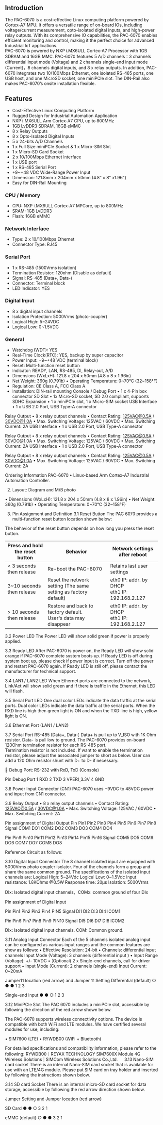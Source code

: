 ## Introduction
The PAC-6070 is a cost-effective Linux computing platform powered by Cortex-A7 MPU. It offers a versatile range of on-board IOs, including voltage/current measurement, opto-isolated digital inputs, and high-power relay outputs.  With its comprehensive IO capabilities, the PAC-6070 enables efficient monitoring and control, making it the perfect choice for advanced Industrial IoT applications.  
PAC-6070 is powered by NXP i.MX6ULL Cortex-A7 Processor with 1GB SDRAM and 16GB MMC. PAC-6070 features 5 A/D channels：3 channels differential input mode (Voltage) and 2 channels single-end input mode (Current)，8 channels digital inputs, and 8 x relay outputs. In addition, PAC-6070 integrates two 10/100Mbps Ethernet, one isolated RS-485 ports, one USB host, and one MicroSD socket, one miniPCIe slot. The DIN-Rail also makes PAC-6070’s onsite installation flexible.

## Features
- Cost-Effective Linux Computing Platform
- Rugged Design for Industrial Automation Application
- NXP i.MX6ULL Arm Cortex-A7 CPU, up to 800MHz
- 1GB LvDDR3 SDRAM, 16GB eMMC
- 8 x Relay Outputs
- 8 x Opto-Isolated Digital Inputs
- 5 x 24-bits A/D Channels  
- 1 x Full Size miniPCIe Socket & 1 x Micro-SIM Slot
- 1 x Micro-SD Card Socket
- 2 x 10/100Mbps Ethernet Interface
- 1 x USB port
- 1 x RS-485 Serial Port
- +9~+48 VDC Wide-Range Power Input
- Dimension: 121.8mm x 204mm x 50mm (4.8" x 8" x1.96")
- Easy for DIN-Rail Mounting


### CPU / Memory
- CPU: NXP i.MX6ULL Cortex-A7 MPCore, up to 800MHz
- SRAM: 1GB LvDDR3
- Flash: 16GB eMMC
### Network Interface
- Type: 2 x 10/100Mbps Ethernet
- Connector Type: RJ45
### Serial Port
- 1 x RS-485 (1500Vrms isolation)
- Termination Resistor: 120ohm (Disable as default)
- Signal: RS-485 (Data+, Data-)
- Connector: Terminal block
- LED Indicator: YES

### Digital Input
- 8 x digital input channels
- Isolation Protection: 5000Vrms (photo-coupler)
- Logical High: 5~24VDC
- Logical Low: 0~1.5VDC

### General
- Watchdog (WDT): YES
- Real-Time Clock(RTC): YES, backup by super capacitor
- Power Input: +9~+48 VDC (terminal block)
- Reset: Multi-function reset button
- Indicator: READY, LAN, RS-485, DI, Relay-out, A/D
- Dimensions (WxLxH): 121.8 x 204 x 50mm (4.8 x 8 x 1.96in)
- Net Weight: 360g (0.791b)
•	Operating Temperature: 0~70°C (32~158°F)
- Regulation: CE Class A, FCC Class A
- Installation: DIN-rail mounting
Console / Debug Port
•	1 x 4-Pin box connector
SD Slot
•	1x Micro-SD socket, SD 2.0 compliant, supports SDHC
Expansion
•	1 x miniPCIe slot, 1 x Micro-SIM socket
USB Interface
•	1 x USB 2.0 Port, USB Type-A connector

Relay Output
•	8 x relay output channels
•	Contact Rating: 125VAC@0.5A / 30VDC@1.0A
•	Max. Switching Voltage: 125VAC / 60VDC
•	Max. Switching Current: 2A
USB Interface
•	1 x USB 2.0 Port, USB Type-A connector

Relay Output
•	8 x relay output channels
•	Contact Rating: 125VAC@0.5A / 30VDC@1.0A
•	Max. Switching Voltage: 125VAC / 60VDC
•	Max. Switching Current: 2A
USB Interface
•	1 x USB 2.0 Port, USB Type-A connector

Relay Output
•	8 x relay output channels
•	Contact Rating: 125VAC@0.5A / 30VDC@1.0A
•	Max. Switching Voltage: 125VAC / 60VDC
•	Max. Switching Current: 2A

Ordering Information
PAC-6070
•	Linux-based Arm Cortex-A7 Industrial Automation Controller.

2.	Layout: Diagram and M/B photo

•	Dimensions (WxLxH): 121.8 x 204 x 50mm (4.8 x 8 x 1.96in)
•	Net Weight: 360g (0.791b)
•	Operating Temperature: 0~70°C (32~158°F)



3.	Pin Assignment and Definition
3.1	Reset Button
The PAC 6070 provides a multi-function reset button location shown below: 



The behavior of the reset button depends on how long you press the reset button.

| Press and hold the reset button | Behavior                                          | Network settings after reboot                |
|---------------------------------|--------------------------------------------------|----------------------------------------------|
| < 3 seconds then release        | Re-boot the PAC-6070                           | Retains last user settings                   |
| 3~10 seconds then release       | Reset the network setting (The same setting as factory default) | eth0 IP: addr. by DHCP<br>eth1 IP: 192.168.2.127 |
| > 10 seconds then release       | Restore and back to factory default.<br>User's data may disappear | eth0 IP: addr. by DHCP<br>eth1 IP: 192.168.2.127 |

3.2	Power LED
The Power LED will show solid green if power is properly applied. 

3.3	Ready LED
After PAC-6070 is power on, the Ready LED will show solid orange if PAC-6070 complete system boots up.  If Ready LED is off during system boot up, please check if power input is correct.  Turn off the power and restart PAC-6070 again.  If Ready LED is still off, please contact the manufacturer for technical support. 

3.4	LAN1 / LAN2 LED
When Ethernet ports are connected to the network, Link/Act will show solid green and if there is traffic in the Ethernet, this LED will flash.

3.5	Serial Port LED
One dual color LEDs indicate the data traffic at the serial ports. Dual color LEDs indicate the data traffic at the serial ports. When the RXD line is high then green light is ON and when the TXD line is high, yellow light is ON.

3.6	Ethernet Port (LAN1 / LAN2)

3.7	Serial Port
RS-485 (Data+, Data-)
Data+ is pull up to V_ISO with 1K Ohm resistor. Data- is pull low to ground.  The PAC-6070 provides on-board 120Ohm termination resistor for each RS-485 port.    
Termination resistor is not included.	If want to enable the termination resistor, please adjust the associated jumper to short as below.  User can add a 120 Ohm resistor shunt with D+ to D- if necessary.                    

	Debug Port: RS-232 with RxD, TxD (Console) 

Pin	Debug Port
1	RXD
2	TXD
3	VPERI_3.3V
4	GND

3.8	Power Input Connector (CN1)
PAC-6070 uses +9VDC to 48VDC power and input from CN1 connector.

3.9	Relay Output
•	8 x relay output channels
•	Contact Rating: 125VAC@0.5A / 30VDC@1.0A
•	Max. Switching Voltage: 125VAC / 60VDC
•	Max. Switching Current: 2A

Pin assignment of Digital Output
Pin	Pin1	Pin2	Pin3	Pin4	Pin5	Pin6	Pin7	Pin8
Signal	COM1	DO1	COM2 	DO2	COM3	DO3	COM4 	DO4

Pin	Pin9	Pin10	Pin11	Pin12	Pin13	Pin14	Pin15	Pin16
Signal	COM5	DO5	COM6 	DO6	COM7	DO7	COM8 	DO8

Reference Circuit as follows:

3.10	Digital Input Connector
The 8 channel isolated input are equipped with 5000Vrms photo coupler isolator.	Four of the channels form a group and share the same common ground.	The specifications of the isolated input channels are:
Logical High: 5~24Vdc Logical Low: 0~1.5Vdc
Input resistance: 1.8KOhms @0.5W Response time: 20µs
Isolation: 5000Vrms

DIx: Isolated digital input channels，COMx: common ground of four DIx

Pin assignment of Digital Input

Pin	Pin1	Pin2	Pin3	Pin4	PIN5
Signal	DI1	DI2	DI3	DI4	ICOM1

Pin	Pin6	Pin7	Pin8	Pin9	PIN10
Signal	DI5	DI6	DI7	DI8	ICOM2

DIx: Isolated digital input channels. COM: Common ground.

3.11	Analog Input Connector
Each of the 5 channels isolated analog input can be configured as various input ranges and the common features are show as follows:
•	Effective Resolution: 24-bit
•	Channels: differential input channels Input Mode (Voltage): 3 channels (diﬀerential input )
•	Input Range (Voltage): +/- 10VDC
•	(Optional) 2 x Single-end channels, call for driver support
•	Input Mode (Current): 2 channels (single-end) Input Current: 0~20mA

Jumper11 location (red arrow) and Jumper 11 Setting 
Differential (default)	○	●	●
1	2	3
	  
Single-end Input 	●	●	○
1	2	3
	  


3.12	MiniPCIe Slot
The PAC 6070 includes a miniPCIe slot, accessible by following the direction of the red arrow shown below.  

The PAC-6070 supports wireless connectivity options.  The device is compatible with both WiFi and LTE modules. We have certified several modules for use, including:

• SIM7600 (LTE)
• RYWDB00 (WiFi + Bluetooth)

For detailed specifications and compatibility information, please refer to the following:
RYWDB00｜REYAX TECHNOLOGY
SIM7600X Module 4G Wireless Solutions | SIMCom Wireless Solutions Co.,Ltd.
 
3.13 Nano-SIM card socket
There is an internal Nano-SIM card socket that is available for use with an LTE/4G module.  Please put  SIM card on tray holder and inserted by following the instructions shown below. 

3.14	  SD card Socket
There is an internal micro-SD card socket for data storage, accessible by following the red arrow direction shown below.

Jumper Setting and Jumper location (red arrow)

SD Card 	●	●	○
3	2	1

eMMC (default)	○	●	●
3	2	1


